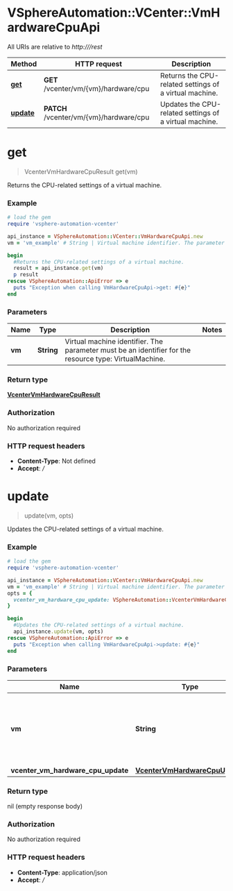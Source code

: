 # VSphereAutomation::VCenter::VmHardwareCpuApi

All URIs are relative to *http:///rest*

Method | HTTP request | Description
------------- | ------------- | -------------
[**get**](VmHardwareCpuApi.md#get) | **GET** /vcenter/vm/{vm}/hardware/cpu | Returns the CPU-related settings of a virtual machine.
[**update**](VmHardwareCpuApi.md#update) | **PATCH** /vcenter/vm/{vm}/hardware/cpu | Updates the CPU-related settings of a virtual machine.


# **get**
> VcenterVmHardwareCpuResult get(vm)

Returns the CPU-related settings of a virtual machine.

### Example
```ruby
# load the gem
require 'vsphere-automation-vcenter'

api_instance = VSphereAutomation::VCenter::VmHardwareCpuApi.new
vm = 'vm_example' # String | Virtual machine identifier. The parameter must be an identifier for the resource type: VirtualMachine.

begin
  #Returns the CPU-related settings of a virtual machine.
  result = api_instance.get(vm)
  p result
rescue VSphereAutomation::ApiError => e
  puts "Exception when calling VmHardwareCpuApi->get: #{e}"
end
```

### Parameters

Name | Type | Description  | Notes
------------- | ------------- | ------------- | -------------
 **vm** | **String**| Virtual machine identifier. The parameter must be an identifier for the resource type: VirtualMachine. | 

### Return type

[**VcenterVmHardwareCpuResult**](VcenterVmHardwareCpuResult.md)

### Authorization

No authorization required

### HTTP request headers

 - **Content-Type**: Not defined
 - **Accept**: */*



# **update**
> update(vm, opts)

Updates the CPU-related settings of a virtual machine.

### Example
```ruby
# load the gem
require 'vsphere-automation-vcenter'

api_instance = VSphereAutomation::VCenter::VmHardwareCpuApi.new
vm = 'vm_example' # String | Virtual machine identifier. The parameter must be an identifier for the resource type: VirtualMachine.
opts = {
  vcenter_vm_hardware_cpu_update: VSphereAutomation::VcenterVmHardwareCpuUpdate.new # VcenterVmHardwareCpuUpdate | 
}

begin
  #Updates the CPU-related settings of a virtual machine.
  api_instance.update(vm, opts)
rescue VSphereAutomation::ApiError => e
  puts "Exception when calling VmHardwareCpuApi->update: #{e}"
end
```

### Parameters

Name | Type | Description  | Notes
------------- | ------------- | ------------- | -------------
 **vm** | **String**| Virtual machine identifier. The parameter must be an identifier for the resource type: VirtualMachine. | 
 **vcenter_vm_hardware_cpu_update** | [**VcenterVmHardwareCpuUpdate**](VcenterVmHardwareCpuUpdate.md)|  | [optional] 

### Return type

nil (empty response body)

### Authorization

No authorization required

### HTTP request headers

 - **Content-Type**: application/json
 - **Accept**: */*



